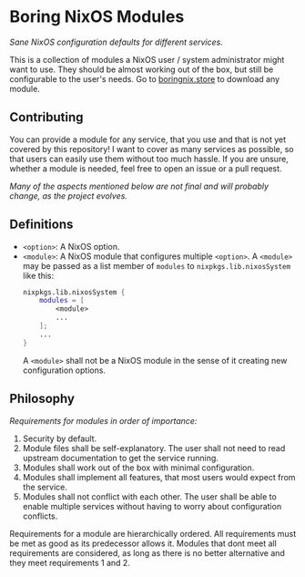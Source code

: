 # Boring NixOS Modules
_Sane NixOS configuration defaults for different services._

This is a collection of modules a NixOS user / system administrator might want to use. They should be almost working out of the box, but still be configurable to the user's needs. Go to [boringnix.store](https://boringnix.store) to download any module.

## Contributing
You can provide a module for any service, that you use and that is not yet covered by this repository! I want to cover as many services as possible, so that users can easily use them without too much hassle. If you are unsure, whether a module is needed, feel free to open an issue or a pull request.

_Many of the aspects mentioned below are not final and will probably change, as the project evolves._
## Definitions
- `<option>`: A NixOS option.
- `<module>`: A NixOS module that configures multiple `<option>`. A `<module>` may be passed as a list member of `modules` to `nixpkgs.lib.nixosSystem` like this:
    ```nix
    nixpkgs.lib.nixosSystem {
        modules = [
            <module>
            ...
        ];
        ...
    }
    ```
  A `<module>` shall not be a NixOS module in the sense of it creating new configuration options.

## Philosophy
_Requirements for modules in order of importance:_
1. Security by default.
2. Module files shall be self-explanatory. The user shall not need to read upstream documentation to get the service running.
3. Modules shall work out of the box with minimal configuration.
4. Modules shall implement all features, that most users would expect from the service.
5. Modules shall not conflict with each other. The user shall be able to enable multiple services without having to worry about configuration conflicts.

Requirements for a module are hierarchically ordered. All requirements must be met as good as its predecessor allows it. Modules that dont meet all requirements are considered, as long as there is no better alternative and they meet requirements 1 and 2.